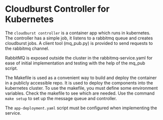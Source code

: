 # Cloudburst Controller for Kubernetes

The `cloudburst controller` is a container app which runs in kubernetes. The controller has a simple job, it listens to a rabbitmq queue and creates cloudburst jobs. A client tool (mq_pub.py) is provided to send requests to the rabbitmq channel.

RabbitMQ is exposed outside the cluster in the rabbitmq-service.yaml for ease of initial implementation and testing with the help of the mq_pub script.

The Makefile is used as a convenient way to build and deploy the container in a publicly accessible repo. It is used to deploy the components into the kubernetes cluster. To use the makefile, you must define some environment variables. Check the makefile to see which are needed. Use the command `make setup` to set up the message queue and controller.


The `app-deployment.yaml` script must be configured when implementing the service.
